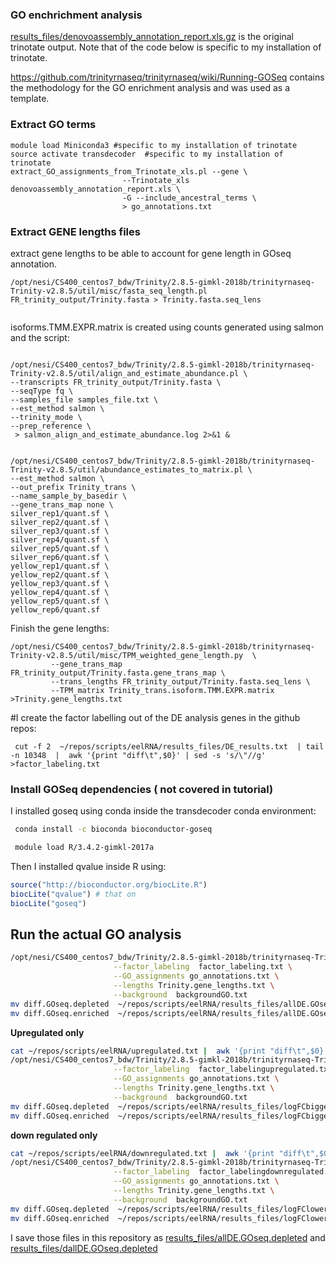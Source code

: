 ### GO enchrichment analysis


[results_files/denovoassembly_annotation_report.xls.gz](results_files/denovoassembly_annotation_report.xls.gz) is the original trinotate output. Note that of the code below is specific to my installation of trinotate.

https://github.com/trinityrnaseq/trinityrnaseq/wiki/Running-GOSeq contains the methodology for the GO enrichment analysis and was used as a template.



### Extract GO terms

```
module load Miniconda3 #specific to my installation of trinotate
source activate transdecoder  #specific to my installation of trinotate
extract_GO_assignments_from_Trinotate_xls.pl --gene \
                         --Trinotate_xls  denovoassembly_annotation_report.xls \
                         -G --include_ancestral_terms \
                         > go_annotations.txt
````

### Extract GENE lengths files

extract gene lengths to be able to account for gene length in GOseq annotation.

```
/opt/nesi/CS400_centos7_bdw/Trinity/2.8.5-gimkl-2018b/trinityrnaseq-Trinity-v2.8.5/util/misc/fasta_seq_length.pl FR_trinity_output/Trinity.fasta > Trinity.fasta.seq_lens
```
```

```

 isoforms.TMM.EXPR.matrix  is created using counts generated using salmon and the script:


```

/opt/nesi/CS400_centos7_bdw/Trinity/2.8.5-gimkl-2018b/trinityrnaseq-Trinity-v2.8.5/util/align_and_estimate_abundance.pl \
--transcripts FR_trinity_output/Trinity.fasta \
--seqType fq \
--samples_file samples_file.txt \
--est_method salmon \
--trinity_mode \
--prep_reference \
 > salmon_align_and_estimate_abundance.log 2>&1 &


/opt/nesi/CS400_centos7_bdw/Trinity/2.8.5-gimkl-2018b/trinityrnaseq-Trinity-v2.8.5/util/abundance_estimates_to_matrix.pl \
--est_method salmon \
--out_prefix Trinity_trans \
--name_sample_by_basedir \
--gene_trans_map none \
silver_rep1/quant.sf \
silver_rep2/quant.sf \
silver_rep3/quant.sf \
silver_rep4/quant.sf \
silver_rep5/quant.sf \
silver_rep6/quant.sf \
yellow_rep1/quant.sf \
yellow_rep2/quant.sf \
yellow_rep3/quant.sf \
yellow_rep4/quant.sf \
yellow_rep5/quant.sf \
yellow_rep6/quant.sf 
```

Finish the gene lengths:

```
/opt/nesi/CS400_centos7_bdw/Trinity/2.8.5-gimkl-2018b/trinityrnaseq-Trinity-v2.8.5/util/misc/TPM_weighted_gene_length.py  \
         --gene_trans_map FR_trinity_output/Trinity.fasta.gene_trans_map \
         --trans_lengths FR_trinity_output/Trinity.fasta.seq_lens \
         --TPM_matrix Trinity_trans.isoform.TMM.EXPR.matrix >Trinity.gene_lengths.txt
```

#I create the factor labelling out of the DE analysis genes in the github repos:

```
 cut -f 2  ~/repos/scripts/eelRNA/results_files/DE_results.txt  | tail -n 10348  |  awk '{print "diff\t",$0}' | sed -s 's/\"//g'    >factor_labeling.txt
```


### Install GOSeq dependencies ( not covered in tutorial)


 I installed goseq using conda inside the transdecoder conda environment:

```bash
 conda install -c bioconda bioconductor-goseq 

 module load R/3.4.2-gimkl-2017a
```

Then I installed qvalue inside R using:

```r
source("http://bioconductor.org/biocLite.R")
biocLite("qvalue") # that on
biocLite("goseq")  
```

## Run the actual GO analysis

```bash
/opt/nesi/CS400_centos7_bdw/Trinity/2.8.5-gimkl-2018b/trinityrnaseq-Trinity-v2.8.5/Analysis/DifferentialExpression/run_GOseq.pl \
                       --factor_labeling  factor_labeling.txt \
                       --GO_assignments go_annotations.txt \
                       --lengths Trinity.gene_lengths.txt \
                       --background  backgroundGO.txt
mv diff.GOseq.depleted  ~/repos/scripts/eelRNA/results_files/allDE.GOseq.depleted 
mv diff.GOseq.enriched  ~/repos/scripts/eelRNA/results_files/allDE.GOseq.enriched                 
```



**Upregulated only**

```bash
cat ~/repos/scripts/eelRNA/upregulated.txt |  awk '{print "diff\t",$0}'    >factor_labelingupregulated.txt
/opt/nesi/CS400_centos7_bdw/Trinity/2.8.5-gimkl-2018b/trinityrnaseq-Trinity-v2.8.5/Analysis/DifferentialExpression/run_GOseq.pl \
                       --factor_labeling  factor_labelingupregulated.txt \
                       --GO_assignments go_annotations.txt \
                       --lengths Trinity.gene_lengths.txt \
                       --background  backgroundGO.txt
mv diff.GOseq.depleted  ~/repos/scripts/eelRNA/results_files/logFCbiggerthan0_diff.GOseq.depleted 
mv diff.GOseq.enriched  ~/repos/scripts/eelRNA/results_files/logFCbiggerthan0_diff.GOseq.enriched

```
**down regulated only**

```bash
cat ~/repos/scripts/eelRNA/downregulated.txt |  awk '{print "diff\t",$0}'    >factor_labelingdownregulated.txt
/opt/nesi/CS400_centos7_bdw/Trinity/2.8.5-gimkl-2018b/trinityrnaseq-Trinity-v2.8.5/Analysis/DifferentialExpression/run_GOseq.pl \
                       --factor_labeling  factor_labelingdownregulated.txt \
                       --GO_assignments go_annotations.txt \
                       --lengths Trinity.gene_lengths.txt \
                       --background  backgroundGO.txt                       
mv diff.GOseq.depleted  ~/repos/scripts/eelRNA/results_files/logFClowerthan0_diff.GOseq.depleted 
mv diff.GOseq.enriched  ~/repos/scripts/eelRNA/results_files/logFClowerthan0_diff.GOseq.enriched
```
I save those files in this repository as [results_files/allDE.GOseq.depleted](results_files/allDE.GOseq.depleted) and [results_files/dallDE.GOseq.depleted](results_files/allDE.GOseq.enriched)  

